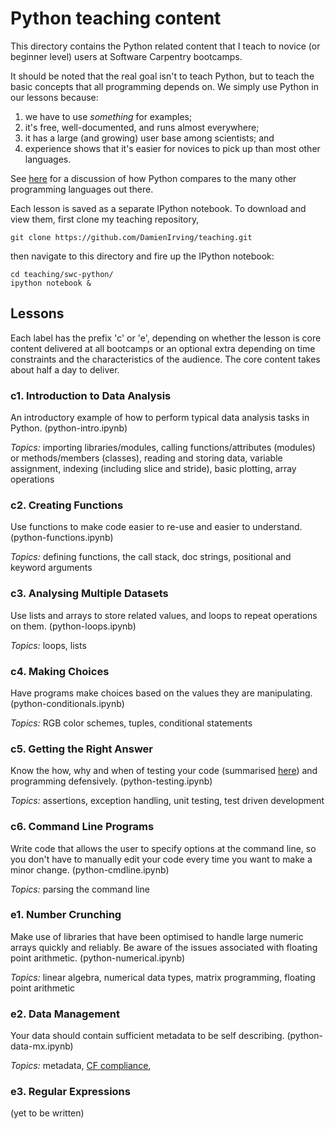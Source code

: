 Python teaching content
=======================

This directory contains the Python related content that I teach to novice (or beginner 
level) users at Software Carpentry bootcamps. 

It should be noted that the real goal isn't to teach Python, but to teach the basic concepts that all 
programming depends on. We simply use Python in our lessons because:

1.  we have to use *something* for examples;
2.  it's free, well-documented, and runs almost everywhere;
3.  it has a large (and growing) user base among scientists; and
4.  experience shows that it's easier for novices to pick up than most other languages.

See [here](http://drclimate.wordpress.com/2013/06/11/picking-the-right-programming-language/) for a discussion
of how Python compares to the many other programming languages out there.

Each lesson is saved as a separate IPython notebook. To download and view them,
first clone my teaching repository,

    git clone https://github.com/DamienIrving/teaching.git

then navigate to this directory and fire up the IPython notebook:

    cd teaching/swc-python/
    ipython notebook &


Lessons
-------

Each label has the prefix 'c' or 'e', depending on whether the lesson is core content delivered at all
bootcamps or an optional extra depending on time constraints and the characteristics of the audience. The
core content takes about half a day to deliver.

### c1. Introduction to Data Analysis

An introductory example of how to perform typical data analysis tasks in Python. (python-intro.ipynb)

*Topics:* importing libraries/modules, calling functions/attributes (modules) or 
methods/members (classes), reading and storing data, variable assignment, indexing 
(including slice and stride), basic plotting, array operations
  
  
### c2. Creating Functions

Use functions to make code easier to re-use and easier to understand. (python-functions.ipynb) 

*Topics:* defining functions, the call stack, doc strings, positional and keyword arguments 
  

### c3. Analysing Multiple Datasets

Use lists and arrays to store related values, and loops to repeat operations on them. (python-loops.ipynb)

*Topics:* loops, lists
  

### c4. Making Choices 

Have programs make choices based on the values they are manipulating. (python-conditionals.ipynb) 

*Topics:* RGB color schemes, tuples, conditional statements
  

### c5. Getting the Right Answer

Know the how, why and when of testing your code (summarised 
[here](http://drclimate.wordpress.com/2013/10/10/testing-your-code/)) and programming defensively. 
(python-testing.ipynb)

*Topics:* assertions, exception handling, unit testing, test driven development
  

### c6. Command Line Programs

Write code that allows the user to specify options at the command line, so you don't have 
to manually edit your code every time you want to make a minor change. (python-cmdline.ipynb)

*Topics:* parsing the command line
  

### e1. Number Crunching 

Make use of libraries that have been optimised to handle large numeric arrays quickly and reliably.
Be aware of the issues associated with floating point arithmetic. (python-numerical.ipynb)

*Topics:* linear algebra, numerical data types, matrix programming, floating point arithmetic


### e2. Data Management

Your data should contain sufficient metadata to be self describing. (python-data-mx.ipynb)

*Topics:* metadata, [CF compliance](http://drclimate.wordpress.com/2013/02/25/are-you-cf-compliant/),  


### e3. Regular Expressions

(yet to be written)
